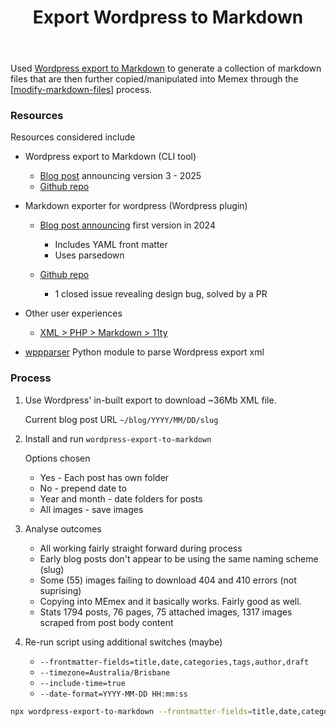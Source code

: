 ﻿---
backlinks:
- title: Modify Markdown files
  url: /colophon/modify-markdown-files.html
- title: Convert Wordpress into Memex
  url: /colophon/convert-wordpress-into-memex.html
- title: A new day
  url: /share/blog/2025/a-new-day.html
tags:
- colophon
title: Export Wordpress to Markdown
type: note
---
Used [Wordpress export to Markdown](https://github.com/lonekorean/wordpress-export-to-markdown) to generate a collection of markdown files that are then further copied/manipulated into Memex through the [[modify-markdown-files]] process.

### Resources

Resources considered include

- Wordpress export to Markdown (CLI tool)

    - [Blog post](https://codersblock.com/blog/announcing-wordpress-export-to-markdown-v3/) announcing version 3 - 2025
    - [Github repo](https://github.com/lonekorean/wordpress-export-to-markdown)

- Markdown exporter for wordpress (Wordpress plugin)

    - [Blog post announcing](https://robertdevore.com/introducing-markdown-exporter-for-wordpress/) first version in 2024

        - Includes YAML front matter
        - Uses parsedown
    - [Github repo](https://github.com/robertdevore/markdown-exporter-for-wordpress)

        - 1 closed issue revealing design bug, solved by a PR

- Other user experiences

    - [XML > PHP > Markdown > 11ty](https://randomcoding.com/blog/2023-06-12-wordpress-to-markdown-and-then-on-to-11ty/)

- [wppparser](https://github.com/marteinn/wpparser) Python module to parse Wordpress export xml

### Process

1. Use Wordpress' in-built export to download ~36Mb XML file.

    Current blog post URL `~/blog/YYYY/MM/DD/slug`

2. Install and run `wordpress-export-to-markdown`

    Options chosen

    - Yes - Each post has own folder
    - No - prepend date to 
    - Year and month - date folders for posts
    - All images - save images

3. Analyse outcomes

    - All working fairly straight forward during process
    - Early blog posts don't appear to be using the same naming scheme (slug)
    - Some (55) images failing to download 404 and 410 errors (not suprising)
    - Copying into MEmex and it basically works. Fairly good as well.
    - Stats
        1794 posts, 76 pages, 75 attached images, 1317 images scraped from post body content

4. Re-run script using additional switches (maybe)

    - `--frontmatter-fields=title,date,categories,tags,author,draft` 
    - `--timezone=Australia/Brisbane`
    - `--include-time=true`
    - `--date-format=YYYY-MM-DD HH:mm:ss`

```bash
npx wordpress-export-to-markdown --frontmatter-fields=title,date,categories,tags,author,draft --timezone=Australia/Brisbane --include-time=true --date-format="YYYY-MM-DD HH:mm:ss" --request-delay=1000
```


[//begin]: # "Autogenerated link references for markdown compatibility"
[modify-markdown-files]: modify-markdown-files "Modify Markdown files"
[//end]: # "Autogenerated link references"